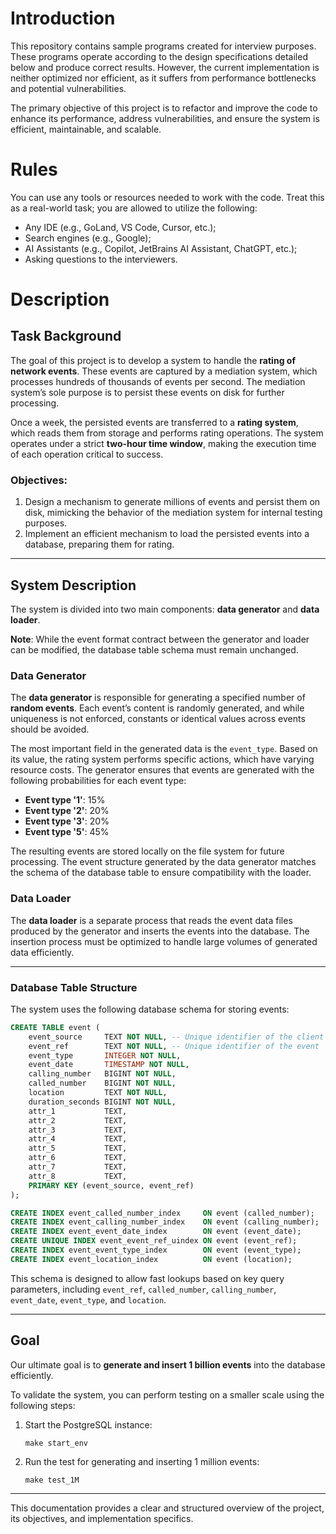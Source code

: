 # Introduction

This repository contains sample programs created for interview purposes. These programs operate according to the design
specifications detailed below and produce correct results. However, the current implementation is neither optimized nor
efficient, as it suffers from performance bottlenecks and potential vulnerabilities.

The primary objective of this project is to refactor and improve the code to enhance its performance, address
vulnerabilities, and ensure the system is efficient, maintainable, and scalable.

# Rules

You can use any tools or resources needed to work with the code. Treat this as a real-world task; you are allowed to
utilize the following:

* Any IDE (e.g., GoLand, VS Code, Cursor, etc.);
* Search engines (e.g., Google);
* AI Assistants (e.g., Copilot, JetBrains AI Assistant, ChatGPT, etc.);
* Asking questions to the interviewers.

# Description

## Task Background

The goal of this project is to develop a system to handle the **rating of network events**. These events are captured by
a mediation system, which processes hundreds of thousands of events per second. The mediation system’s sole purpose is
to persist these events on disk for further processing.

Once a week, the persisted events are transferred to a **rating system**, which reads them from storage and performs
rating operations. The system operates under a strict **two-hour time window**, making the execution time of each
operation critical to success.

### Objectives:

1. Design a mechanism to generate millions of events and persist them on disk, mimicking the behavior of the mediation
   system for internal testing purposes.
2. Implement an efficient mechanism to load the persisted events into a database, preparing them for rating.

---

## System Description

The system is divided into two main components: **data generator** and **data loader**.

**Note**: While the event format contract between the generator and loader can be modified, the database table schema
must remain unchanged.

### Data Generator

The **data generator** is responsible for generating a specified number of **random events**. Each event’s content is
randomly generated, and while uniqueness is not enforced, constants or identical values across events should be avoided.

The most important field in the generated data is the `event_type`. Based on its value, the rating system performs
specific actions, which have varying resource costs. The generator ensures that events are generated with the following
probabilities for each event type:

- **Event type '1'**: 15%
- **Event type '2'**: 20%
- **Event type '3'**: 20%
- **Event type '5'**: 45%

The resulting events are stored locally on the file system for future processing. The event structure generated by the
data generator matches the schema of the database table to ensure compatibility with the loader.

### Data Loader

The **data loader** is a separate process that reads the event data files produced by the generator and inserts the
events into the database. The insertion process must be optimized to handle large volumes of generated data efficiently.

---

### Database Table Structure

The system uses the following database schema for storing events:

```sql
CREATE TABLE event (
    event_source     TEXT NOT NULL, -- Unique identifier of the client
    event_ref        TEXT NOT NULL, -- Unique identifier of the event
    event_type       INTEGER NOT NULL,
    event_date       TIMESTAMP NOT NULL,
    calling_number   BIGINT NOT NULL,
    called_number    BIGINT NOT NULL,
    location         TEXT NOT NULL,
    duration_seconds BIGINT NOT NULL,
    attr_1           TEXT,
    attr_2           TEXT,
    attr_3           TEXT,
    attr_4           TEXT,
    attr_5           TEXT,
    attr_6           TEXT,
    attr_7           TEXT,
    attr_8           TEXT,
    PRIMARY KEY (event_source, event_ref)
);

CREATE INDEX event_called_number_index     ON event (called_number);
CREATE INDEX event_calling_number_index    ON event (calling_number);
CREATE INDEX event_event_date_index        ON event (event_date);
CREATE UNIQUE INDEX event_event_ref_uindex ON event (event_ref);
CREATE INDEX event_event_type_index        ON event (event_type);
CREATE INDEX event_location_index          ON event (location);
```

This schema is designed to allow fast lookups based on key query parameters, including `event_ref`, `called_number`,
`calling_number`, `event_date`, `event_type`, and `location`.

---

## Goal

Our ultimate goal is to **generate and insert 1 billion events** into the database efficiently.

To validate the system, you can perform testing on a smaller scale using the following steps:

1. Start the PostgreSQL instance:
   ```shell
   make start_env
   ```

2. Run the test for generating and inserting 1 million events:
   ```shell
   make test_1M
   ```

---

This documentation provides a clear and structured overview of the project, its objectives, and implementation
specifics.